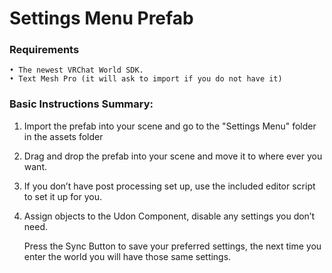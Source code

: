 # Settings Menu Prefab


### Requirements
    • The newest VRChat World SDK.
    • Text Mesh Pro (it will ask to import if you do not have it)

### Basic Instructions Summary:
   1. Import the prefab into your scene and go to the "Settings Menu" folder in the assets folder
   2. Drag and drop the prefab into your scene and move it to where ever you want. 
   3. If you don’t have post processing set up, use the included editor script to set it up for you.
   4. Assign objects to the Udon Component, disable any settings you don’t need. 
   

       Press the Sync Button to save your preferred settings, the next time you enter the world you will have those same settings.

